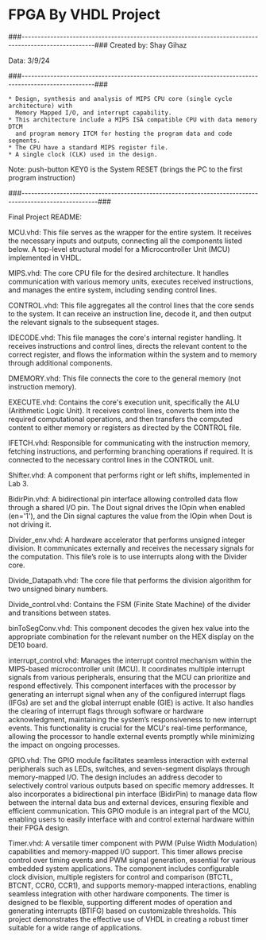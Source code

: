 # FPGA By VHDL Project
###-----------------------------------------------------------------------------------------------------###
Created by: Shay Gihaz

Data: 3/9/24

###-----------------------------------------------------------------------------------------------------###

	* Design, synthesis and analysis of MIPS CPU core (single cycle architecture) with
  	  Memory Mapped I/O, and interrupt capability.
	* This architecture include a MIPS ISA compatible CPU with data memory DTCM
	  and program memory ITCM for hosting the program data and code segments. 
	* The CPU have a standard MIPS register file.
	* A single clock (CLK) used in the design.
 
 Note: push-button KEY0 is the System RESET (brings the PC to the first program instruction)
 
###------------------------------------------------------------------------------------------------------###

Final Project README:



MCU.vhd:
This file serves as the wrapper for the entire system. It receives the necessary inputs and outputs, connecting all the components listed below.
A top-level structural model for a Microcontroller Unit (MCU) implemented in VHDL. 


MIPS.vhd:
The core CPU file for the desired architecture. It handles communication with various memory units, executes received instructions, and manages the entire system, including sending control lines.

CONTROL.vhd:
This file aggregates all the control lines that the core sends to the system. It can receive an instruction line, decode it, and then output the relevant signals to the subsequent stages.

IDECODE.vhd:
This file manages the core's internal register handling. It receives instructions and control lines, directs the relevant content to the correct register, and flows the information within the system and to memory through additional components.

DMEMORY.vhd:
This file connects the core to the general memory (not instruction memory).

EXECUTE.vhd:
Contains the core's execution unit, specifically the ALU (Arithmetic Logic Unit). It receives control lines, converts them into the required computational operations, and then transfers the computed content to either memory or registers as directed by the CONTROL file.

IFETCH.vhd:
Responsible for communicating with the instruction memory, fetching instructions, and performing branching operations if required. It is connected to the necessary control lines in the CONTROL unit.

Shifter.vhd:
A component that performs right or left shifts, implemented in Lab 3.

BidirPin.vhd:
A bidirectional pin interface allowing controlled data flow through a shared I/O pin. The Dout signal drives the IOpin when enabled (en='1'), and the Din signal captures the value from the IOpin when Dout is not driving it.

Divider_env.vhd:
A hardware accelerator that performs unsigned integer division. It communicates externally and receives the necessary signals for the computation. This file’s role is to use interrupts along with the Divider core.

Divide_Datapath.vhd:
The core file that performs the division algorithm for two unsigned binary numbers.

Divide_control.vhd:
Contains the FSM (Finite State Machine) of the divider and transitions between states.

binToSegConv.vhd:
This component decodes the given hex value into the appropriate combination for the relevant number on the HEX display on the DE10 board.

interrupt_control.vhd:
Manages the interrupt control mechanism within the MIPS-based microcontroller unit (MCU). It coordinates multiple interrupt signals from various peripherals, ensuring that the MCU can prioritize and respond effectively. This component interfaces with the processor by generating an interrupt signal when any of the configured interrupt flags (IFGs) are set and the global interrupt enable (GIE) is active. It also handles the clearing of interrupt flags through software or hardware acknowledgment, maintaining the system’s responsiveness to new interrupt events. This functionality is crucial for the MCU's real-time performance, allowing the processor to handle external events promptly while minimizing the impact on ongoing processes.

GPIO.vhd:
The GPIO module facilitates seamless interaction with external peripherals such as LEDs, switches, and seven-segment displays through memory-mapped I/O. The design includes an address decoder to selectively control various outputs based on specific memory addresses. It also incorporates a bidirectional pin interface (BidirPin) to manage data flow between the internal data bus and external devices, ensuring flexible and efficient communication. This GPIO module is an integral part of the MCU, enabling users to easily interface with and control external hardware within their FPGA design.

Timer.vhd:
A versatile timer component with PWM (Pulse Width Modulation) capabilities and memory-mapped I/O support. This timer allows precise control over timing events and PWM signal generation, essential for various embedded system applications. The component includes configurable clock division, multiple registers for control and comparison (BTCTL, BTCNT, CCR0, CCR1), and supports memory-mapped interactions, enabling seamless integration with other hardware components. The timer is designed to be flexible, supporting different modes of operation and generating interrupts (BTIFG) based on customizable thresholds. This project demonstrates the effective use of VHDL in creating a robust timer suitable for a wide range of applications.




